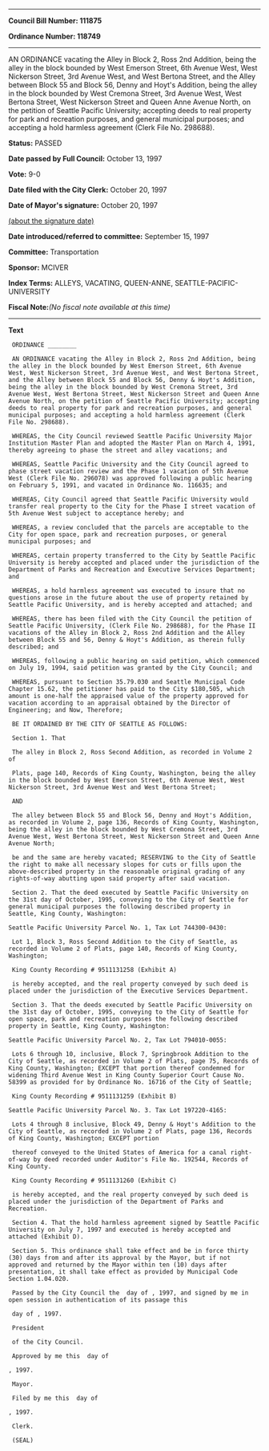 

********

**Council Bill Number: 111875**
   
**Ordinance Number: 118749**
********

 AN ORDINANCE vacating the Alley in Block 2, Ross 2nd Addition, being the alley in the block bounded by West Emerson Street, 6th Avenue West, West Nickerson Street, 3rd Avenue West, and West Bertona Street, and the Alley between Block 55 and Block 56, Denny and Hoyt's Addition, being the alley in the block bounded by West Cremona Street, 3rd Avenue West, West Bertona Street, West Nickerson Street and Queen Anne Avenue North, on the petition of Seattle Pacific University; accepting deeds to real property for park and recreation purposes, and general municipal purposes; and accepting a hold harmless agreement (Clerk File No. 298688).

**Status:** PASSED
   
**Date passed by Full Council:** October 13, 1997
   
**Vote:** 9-0
   
**Date filed with the City Clerk:** October 20, 1997
   
**Date of Mayor's signature:** October 20, 1997
   
[(about the signature date)](/~public/approvaldate.htm)
   
   
   
**Date introduced/referred to committee:** September 15, 1997
   
**Committee:** Transportation
   
**Sponsor:** MCIVER
   
   
**Index Terms:** ALLEYS, VACATING, QUEEN-ANNE, SEATTLE-PACIFIC-UNIVERSITY

**Fiscal Note:**_(No fiscal note available at this time)_

********

**Text**
   
```
 ORDINANCE ________

 AN ORDINANCE vacating the Alley in Block 2, Ross 2nd Addition, being the alley in the block bounded by West Emerson Street, 6th Avenue West, West Nickerson Street, 3rd Avenue West, and West Bertona Street, and the Alley between Block 55 and Block 56, Denny & Hoyt's Addition, being the alley in the block bounded by West Cremona Street, 3rd Avenue West, West Bertona Street, West Nickerson Street and Queen Anne Avenue North, on the petition of Seattle Pacific University; accepting deeds to real property for park and recreation purposes, and general municipal purposes; and accepting a hold harmless agreement (Clerk File No. 298688).

 WHEREAS, the City Council reviewed Seattle Pacific University Major Institution Master Plan and adopted the Master Plan on March 4, 1991, thereby agreeing to phase the street and alley vacations; and

 WHEREAS, Seattle Pacific University and the City Council agreed to phase street vacation review and the Phase 1 vacation of 5th Avenue West (Clerk File No. 296078) was approved following a public hearing on February 5, 1991, and vacated in Ordinance No. 116635; and

 WHEREAS, City Council agreed that Seattle Pacific University would transfer real property to the City for the Phase I street vacation of 5th Avenue West subject to acceptance hereby; and

 WHEREAS, a review concluded that the parcels are acceptable to the City for open space, park and recreation purposes, or general municipal purposes; and

 WHEREAS, certain property transferred to the City by Seattle Pacific University is hereby accepted and placed under the jurisdiction of the Department of Parks and Recreation and Executive Services Department; and

 WHEREAS, a hold harmless agreement was executed to insure that no questions arose in the future about the use of property retained by Seattle Pacific University, and is hereby accepted and attached; and

 WHEREAS, there has been filed with the City Council the petition of Seattle Pacific University, (Clerk File No. 298688), for the Phase II vacations of the Alley in Block 2, Ross 2nd Addition and the Alley between Block 55 and 56, Denny & Hoyt's Addition, as therein fully described; and

 WHEREAS, following a public hearing on said petition, which commenced on July 19, 1994, said petition was granted by the City Council; and

 WHEREAS, pursuant to Section 35.79.030 and Seattle Municipal Code Chapter 15.62, the petitioner has paid to the City $180,505, which amount is one-half the appraised value of the property approved for vacation according to an appraisal obtained by the Director of Engineering; and Now, Therefore;

 BE IT ORDAINED BY THE CITY OF SEATTLE AS FOLLOWS:

 Section 1. That

 The alley in Block 2, Ross Second Addition, as recorded in Volume 2 of

 Plats, page 140, Records of King County, Washington, being the alley in the block bounded by West Emerson Street, 6th Avenue West, West Nickerson Street, 3rd Avenue West and West Bertona Street;

 AND

 The alley between Block 55 and Block 56, Denny and Hoyt's Addition, as recorded in Volume 2, page 136, Records of King County, Washington, being the alley in the block bounded by West Cremona Street, 3rd Avenue West, West Bertona Street, West Nickerson Street and Queen Anne Avenue North;

 be and the same are hereby vacated; RESERVING to the City of Seattle the right to make all necessary slopes for cuts or fills upon the above-described property in the reasonable original grading of any rights-of-way abutting upon said property after said vacation.

 Section 2. That the deed executed by Seattle Pacific University on the 31st day of October, 1995, conveying to the City of Seattle for general municipal purposes the following described property in Seattle, King County, Washington:

Seattle Pacific University Parcel No. 1, Tax Lot 744300-0430:

 Lot 1, Block 3, Ross Second Addition to the City of Seattle, as recorded in Volume 2 of Plats, page 140, Records of King County, Washington;

 King County Recording # 9511131258 (Exhibit A)

 is hereby accepted, and the real property conveyed by such deed is placed under the jurisdiction of the Executive Services Department.

 Section 3. That the deeds executed by Seattle Pacific University on the 31st day of October, 1995, conveying to the City of Seattle for open space, park and recreation purposes the following described property in Seattle, King County, Washington:

Seattle Pacific University Parcel No. 2, Tax Lot 794010-0055:

 Lots 6 through 10, inclusive, Block 7, Springbrook Addition to the City of Seattle, as recorded in Volume 2 of Plats, page 75, Records of King County, Washington; EXCEPT that portion thereof condemned for widening Third Avenue West in King County Superior Court Cause No. 58399 as provided for by Ordinance No. 16716 of the City of Seattle;

 King County Recording # 9511131259 (Exhibit B)

Seattle Pacific University Parcel No. 3. Tax Lot 197220-4165:

 Lots 4 through 8 inclusive, Block 49, Denny & Hoyt's Addition to the City of Seattle, as recorded in Volume 2 of Plats, page 136, Records of King County, Washington; EXCEPT portion

 thereof conveyed to the United States of America for a canal right- of-way by deed recorded under Auditor's File No. 192544, Records of King County.

 King County Recording # 9511131260 (Exhibit C)

 is hereby accepted, and the real property conveyed by such deed is placed under the jurisdiction of the Department of Parks and Recreation.

 Section 4. That the hold harmless agreement signed by Seattle Pacific University on July 7, 1997 and executed is hereby accepted and attached (Exhibit D).

 Section 5. This ordinance shall take effect and be in force thirty (30) days from and after its approval by the Mayor, but if not approved and returned by the Mayor within ten (10) days after presentation, it shall take effect as provided by Municipal Code Section 1.04.020.

 Passed by the City Council the  day of , 1997, and signed by me in open session in authentication of its passage this

 day of , 1997.

 President

 of the City Council.

 Approved by me this  day of

, 1997.

 Mayor.

 Filed by me this  day of

, 1997.

 Clerk.

 (SEAL)

```

